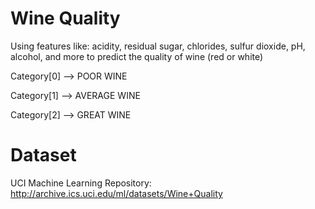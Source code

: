 # Wine Quality

Using features like: acidity, residual sugar, chlorides, sulfur dioxide, pH, alcohol, and more to predict the quality of wine 
(red or white)

Category[0] --> POOR WINE

Category[1] --> AVERAGE WINE

Category[2] --> GREAT WINE


# Dataset

UCI Machine Learning Repository: http://archive.ics.uci.edu/ml/datasets/Wine+Quality



